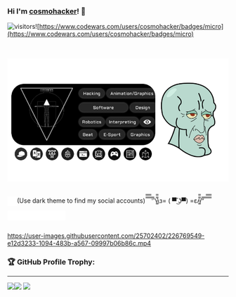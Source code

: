 ### Hi I'm <a href="http://yagizcanyevgenyavuz.space/" target="_blank">cosmohacker</a>! 🗿
![visitors](https://visitor-badge.laobi.icu/badge?page_id=cosmohacker.cosmohacker)![https://www.codewars.com/users/cosmohacker/badges/micro](https://www.codewars.com/users/cosmohacker/badges/micro)

  <br/>
  <br/>
  <img src="https://github.com/cosmohacker/github-components/blob/main/git3.png">
  <br/>
  <br/>
  
  <a href="[https://steamcommunity.com/id/cosmohacker/](http://www.yagizcanyavuz.space/en)" target="_blank"><img align="left" alt="website" width="22px" src="https://github.com/cosmohacker/github-components/blob/main/globe.svg" /></a> (Use dark theme to find my social accounts)    ̿̿ ̿̿ ̿̿ ̿'̿'\̵͇̿̿\з= ( ▀ ͜͞ʖ▀) =ε/̵͇̿̿/’̿’̿ ̿ ̿̿ ̿̿ ̿̿
  
<a href="https://steamcommunity.com/id/cosmohacker/" target="_blank"><img align="left" alt="steam" width="22px" src="https://github.com/cosmohacker/github-components/blob/main/steam.svg" /></a>
  
<a href="https://github.com/cosmohacker" target="_blank"><img align="left" alt="github" width="22px" src="https://github.com/cosmohacker/github-components/blob/main/github.svg" /></a>
  
<a href="https://www.twitch.tv/cosmohacker" target="_blank"><img align="left" alt="twitch" width="22px" src="https://github.com/cosmohacker/github-components/blob/main/twitch.svg" /></a>
  
<a href="https://www.linkedin.com/in/ya%C4%9F%C4%B1zcan-yevgeny-yavuz-813a7a154" target="_blank"><img align="left" alt="linkedin" width="22px" src="https://github.com/cosmohacker/github-components/blob/main/linkedin.svg" /></a>
  
<a href="https://open.spotify.com/user/217cixzitjjw52l67325r3ypir" target="_blank"><img align="left" alt="spotify" width="22px" src="https://github.com/cosmohacker/github-components/blob/main/spotify.svg" /></a>
  
<a href="https://www.youtube.com/channel/UCJTO_UKw9UDNsjafWBGv08A" target="_blank"><img align="left" alt="youtube" width="22px" src="https://github.com/cosmohacker/github-components/blob/main/youtube.svg" /></a>
  
  <br/>
  <br/>
  
  

https://user-images.githubusercontent.com/25702402/226769549-e12d3233-1094-483b-a567-09997b06b86c.mp4


  
  ### 🏆 GitHub Profile Trophy:
---
 <div>
  <img width=810 src="https://github-profile-trophy.vercel.app/?username=cosmohacker&theme=matrix&no-frame=true"/>
  <img height="170" align="left" src="https://github-readme-stats.vercel.app/api?username=cosmohacker&count_private=true&include_all_commits=true&theme=dark" />
  <img height="170" src="https://github-readme-stats.vercel.app/api/top-langs/?username=cosmohacker&layout=compact&theme=dark" />
</div>
